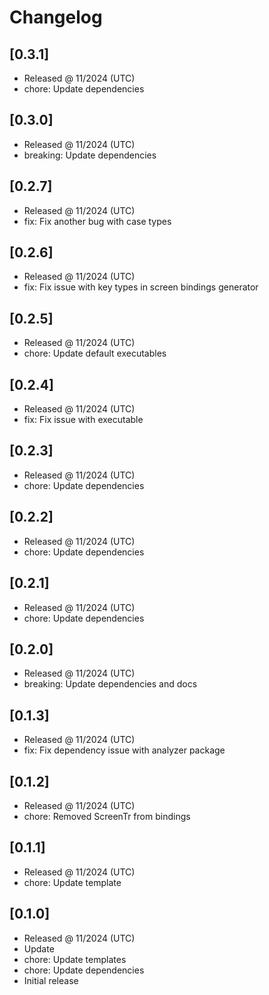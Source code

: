 # Changelog

## [0.3.1]

- Released @ 11/2024 (UTC)
- chore: Update dependencies

## [0.3.0]

- Released @ 11/2024 (UTC)
- breaking: Update dependencies

## [0.2.7]

- Released @ 11/2024 (UTC)
- fix: Fix another bug with case types

## [0.2.6]

- Released @ 11/2024 (UTC)
- fix: Fix issue with key types in screen bindings generator

## [0.2.5]

- Released @ 11/2024 (UTC)
- chore: Update default executables

## [0.2.4]

- Released @ 11/2024 (UTC)
- fix: Fix issue with executable

## [0.2.3]

- Released @ 11/2024 (UTC)
- chore: Update dependencies

## [0.2.2]

- Released @ 11/2024 (UTC)
- chore: Update dependencies

## [0.2.1]

- Released @ 11/2024 (UTC)
- chore: Update dependencies

## [0.2.0]

- Released @ 11/2024 (UTC)
- breaking: Update dependencies and docs

## [0.1.3]

- Released @ 11/2024 (UTC)
- fix: Fix dependency issue with analyzer package

## [0.1.2]

- Released @ 11/2024 (UTC)
- chore: Removed ScreenTr from bindings

## [0.1.1]

- Released @ 11/2024 (UTC)
- chore: Update template

## [0.1.0]

- Released @ 11/2024 (UTC)
- Update
- chore: Update templates
- chore: Update dependencies
- Initial release
